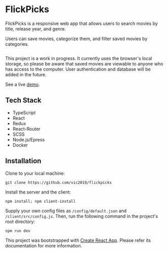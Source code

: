 # FlickPicks

FlickPicks is a responsive web app that allows users to search movies by title, release year, and genre. 

Users can save movies, categorize them, and filter saved movies by categories.

<img
  src='https://victorwang.info/static/media/flickpicks.89afcaa1.png'
  alt=''
/>

This project is a work in progress. It currently uses the browser's local storage, so please be aware that saved movies are viewable to anyone who has access to the computer. User authentication and database will be added in the future.

See a live [demo](http://flickpicks.victorwang.info).

## Tech Stack

* TypeScript
* React
* Redux
* React-Router
* SCSS
* Node.js/Epress
* Docker

## Installation

Clone to your local machine:

`git clone https://github.com/vic2019/flickpicks`

Install the server and the client:

`npm install; npm client-install`

Supply your own config files as `/config/default.json` and `/client/src/config.js`. Then, run the following command in the project's root directory:

`npm run dev`

This project was bootstrapped with [Create React App](https://github.com/facebook/create-react-app). Please refer its documentation for more information.